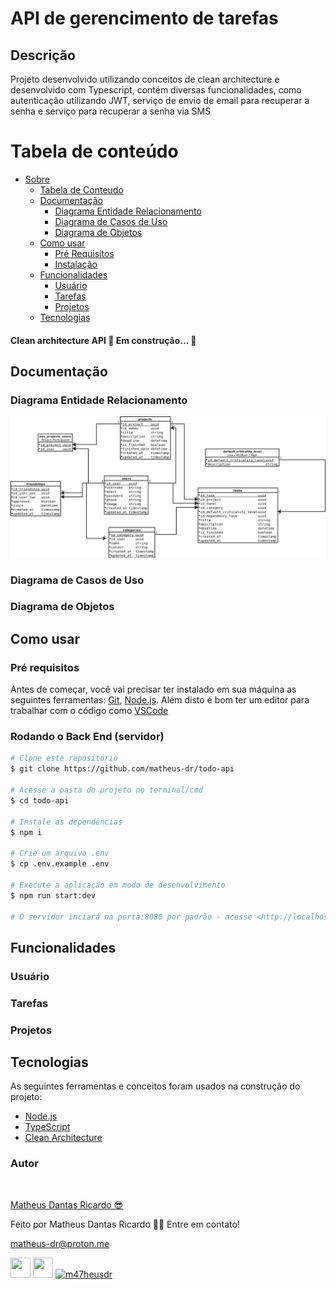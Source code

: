 # API de gerencimento de tarefas

## Descrição

Projeto desenvolvido utilizando conceitos de clean architecture e desenvolvido com Typescript, contém diversas
funcionalidades, como autenticação utilizando JWT, serviço de envio de email para recuperar a senha e serviço
para recuperar a senha via SMS

Tabela de conteúdo
=================

* [Sobre](#descrição)
    * [Tabela de Conteudo](#tabela-de-conteúdo)
    * [Documentação](#documentação)
        * [Diagrama Entidade Relacionamento](#diagrama-entidade-relacionamento)
        * [Diagrama de Casos de Uso](#diagrama-de-casos-de-uso)
        * [Diagrama de Objetos](#diagrama-de-objetos)
    * [Como usar](#como-usar)
        * [Pré Requisitos](#pré-requisitos)
        * [Instalação](#rodando-o-back-end-servidor)
    * [Funcionalidades](#funcionalidades)
        * [Usuário](#usuário)
        * [Tarefas](#tarefas)
        * [Projetos](#projetos)
    * [Tecnologias](#tecnologias)

#### Clean architecture API 🚀 Em construção... 🚧

## Documentação

### Diagrama Entidade Relacionamento

![diagrama_entidade_relacionamento](.github/todo.png)

### Diagrama de Casos de Uso

### Diagrama de Objetos

## Como usar

### Pré requisitos

Antes de começar, você vai precisar ter instalado em sua máquina as seguintes ferramentas:
[Git](https://git-scm.com), [Node.js](https://nodejs.org/en/).
Além disto é bom ter um editor para trabalhar com o código como [VSCode](https://code.visualstudio.com/)

### Rodando o Back End (servidor)

```bash
# Clone este repositório
$ git clone https://github.com/matheus-dr/todo-api

# Acesse a pasta do projeto no terminal/cmd
$ cd todo-api

# Instale as dependências
$ npm i

# Crie um arquivo .env
$ cp .env.example .env

# Execute a aplicação em modo de desenvolvimento
$ npm run start:dev

# O servidor inciará na porta:8080 por padrão - acesse <http://localhost:8080>
```

## Funcionalidades

### Usuário

### Tarefas

### Projetos

## Tecnologias

As seguintes ferramentas e conceitos foram usados na construção do projeto:

- [Node.js](https://nodejs.org/en/)
- [TypeScript](https://www.typescriptlang.org/)
- [Clean Architecture](https://blog.cleancoder.com/uncle-bob/2012/08/13/the-clean-architecture.html)

### Autor

<img style="border-radius: 50%;" src="https://avatars.githubusercontent.com/u/81092363?v=4" width="100px;" alt=""/>

[Matheus Dantas Ricardo 😎](https://www.linkedin.com/in/matheus-dr/)

Feito por Matheus Dantas Ricardo 👋🏽 Entre em contato!

[matheus-dr@proton.me](mailto:matheus-dr@proton.me)

<a href="https://www.github.com/matheus-dr" target="_blank" rel="noreferrer"><img src="https://raw.githubusercontent.com/danielcranney/readme-generator/main/public/icons/socials/github.svg" width="32" height="32" /></a>
<a href="https://www.linkedin.com/in/matheus-dr" target="_blank" rel="noreferrer"><img src="https://raw.githubusercontent.com/danielcranney/readme-generator/main/public/icons/socials/linkedin.svg" width="32" height="32" /></a>
<a href="https://www.hackerrank.com/m47heusdr" target="_blank" rel="noreferrer"><img src="https://raw.githubusercontent.com/rahuldkjain/github-profile-readme-generator/master/src/images/icons/Social/hackerrank.svg" alt="m47heusdr" height="32" width="32" /></a>